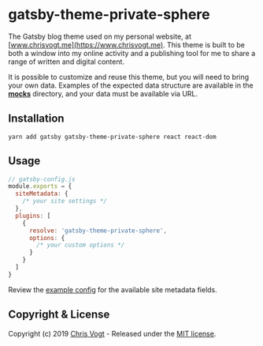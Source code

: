 # gatsby-theme-private-sphere

The Gatsby blog theme used on my personal website, at [www.chrisvogt.me](https://www.chrisvogt.me). This theme is built to be both a window into my online activity and a publishing tool for me to share a range of written and digital content.

It is possible to customize and reuse this theme, but you will need to bring your own data. Examples of the expected data structure are available in the [**mocks**](__mocks__) directory, and your data must be available via URL.

## Installation

```
yarn add gatsby gatsby-theme-private-sphere react react-dom
```

## Usage

```js
// gatsby-config.js
module.exports = {
  siteMetadata: {
    /* your site settings */
  },
  plugins: [
    {
      resolve: 'gatsby-theme-private-sphere',
      options: {
        /* your custom options */
      }
    }
  ]
}
```

Review the [example config](/example/gatsby-config.js) for the available site metadata fields.

## Copyright & License

Copyright (c) 2019 [Chris Vogt](https://www.chrisvogt.me) - Released under the [MIT license](LICENSE).
